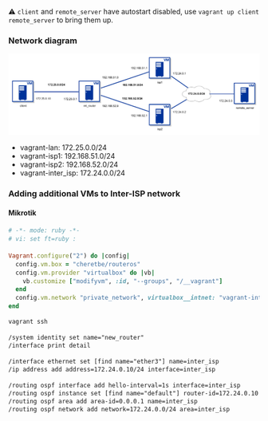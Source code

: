 :warning: `client` and `remote_server` have autostart disabled, use `vagrant up client remote_server` to bring them up.
### Network diagram
![network_diagram](docs/network_diagram.png)

* vagrant-lan: 172.25.0.0/24
* vagrant-isp1: 192.168.51.0/24
* vagrant-isp2: 192.168.52.0/24
* vagrant-inter_isp: 172.24.0.0/24

### Adding additional VMs to Inter-ISP network
#### Mikrotik
```ruby
# -*- mode: ruby -*-
# vi: set ft=ruby :

Vagrant.configure("2") do |config|
  config.vm.box = "cheretbe/routeros"
  config.vm.provider "virtualbox" do |vb|
    vb.customize ["modifyvm", :id, "--groups", "/__vagrant"]
  end
  config.vm.network "private_network", virtualbox__intnet: "vagrant-inter_isp", auto_config: false
end
```
```
vagrant ssh

/system identity set name="new_router"
/interface print detail

/interface ethernet set [find name="ether3"] name=inter_isp
/ip address add address=172.24.0.10/24 interface=inter_isp

/routing ospf interface add hello-interval=1s interface=inter_isp
/routing ospf instance set [find name="default"] router-id=172.24.0.10
/routing ospf area add area-id=0.0.0.1 name=inter_isp
/routing ospf network add network=172.24.0.0/24 area=inter_isp
```
